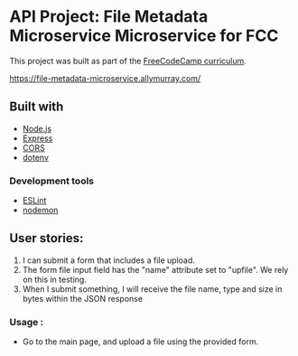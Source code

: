 # API Project: File Metadata Microservice Microservice for FCC

This project was built as part of the [FreeCodeCamp curriculum](https://www.freecodecamp.org/learn/apis-and-microservices/apis-and-microservices-projects/file-metadata-microservice).

https://file-metadata-microservice.allymurray.com/

## Built with

- [Node.js](https://nodejs.org)
- [Express](https://expressjs.com)
- [CORS](https://github.com/expressjs/cors)
- [dotenv](https://github.com/motdotla/dotenv)

### Development tools

- [ESLint](https://eslint.org)
- [nodemon](https://nodemon.io)

## User stories:

1. I can submit a form that includes a file upload.
2. The form file input field has the "name" attribute set to "upfile". We rely on this in testing.
3. When I submit something, I will receive the file name, type and size in bytes within the JSON response

### Usage :

- Go to the main page, and upload a file using the provided form.
